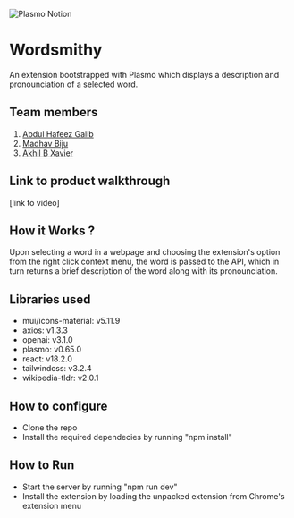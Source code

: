 ![Plasmo Notion](https://user-images.githubusercontent.com/64391274/219694678-8f1a2829-b0b2-41de-9152-4c4a4e43c2d5.png)

# Wordsmithy

An extension bootstrapped with Plasmo which displays a description and pronounciation of a selected word.

## Team members

1. [Abdul Hafeez Galib](https://github.com/Abdul-Hafeez-Galib)
2. [Madhav Biju](https://github.com/madhavbiju)
3. [Akhil B Xavier](https://github.com/winter-x64)

## Link to product walkthrough

[link to video]

## How it Works ?

Upon selecting a word in a webpage and choosing the extension's option from the right click context menu, the word is passed to the API, which in turn returns a brief description of the word along with its pronounciation.

## Libraries used

- mui/icons-material: v5.11.9
- axios: v1.3.3
- openai: v3.1.0
- plasmo: v0.65.0
- react: v18.2.0
- tailwindcss: v3.2.4
- wikipedia-tldr: v2.0.1

## How to configure

- Clone the repo
- Install the required dependecies by running "npm install"

## How to Run

- Start the server by running "npm run dev"
- Install the extension by loading the unpacked extension from Chrome's extension menu